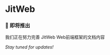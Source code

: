 # JitWeb

<div style={{textAlign: 'center', margin: '2rem 0'}}>
  <h3>🎯 即将推出</h3>
  <p>我们正在努力完善 JitWeb Web前端框架的文档内容</p>
  <p><em>Stay tuned for updates!</em></p>
</div>